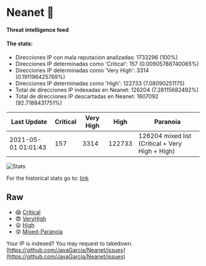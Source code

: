 # Neanet :hocho:
#### Threat intelligence feed
#### The stats:

- Direcciones IP con mala reputacion analizadas: 1733296 (100%)
- Direcciones IP determinadas como 'Critical':  157 (0.00905788740065%)
- Direcciones IP determinadas como 'Very High':  3314 (0.191196425769%)
- Direcciones IP determinadas como 'High':  122733 (7.08090251175)
- Total de direcciones IP indexadas en Neanet:  126204 (7.28115682492%)
- Total de direcciones IP descartadas en Neanet:  1607092 (92.7188431751%)

| Last Update | Critical | Very High | High | Paranoia |
| --- | --- | --- | --- | --- |
| 2021-05-01 01:01:43 | 157 | 3314 | 122733 | 126204 mixed list (Critical + Very High + High)|

![Stats](https://docs.google.com/spreadsheets/d/e/2PACX-1vSnaNMIXVabIpDJjufMlzH7poXnshF3mgd8Is1g9ytUEzVsP5my4Trn8f-xkoLLQ38xpL3HtmUexLo6/pubchart?oid=501124687&format=image)

For the historical stats go to: [link](/stats.csv)
## Raw
- :scream: [Critical](https://raw.githubusercontent.com/JavaGarcia/Neanet/master/blacklists/neanet_critical.txt)
- :fearful: [VeryHigh](https://raw.githubusercontent.com/JavaGarcia/Neanet/master/blacklists/neanet_veryHigh.txtt)
- :frowning: [High](https://raw.githubusercontent.com/JavaGarcia/Neanet/master/blacklists/neanet_high.txt)
- :dizzy_face: [Mixed-Paranoia](https://raw.githubusercontent.com/JavaGarcia/Neanet/master/blacklists/neanet_all.txt)


Your IP is indexed? You may request to takedown. [https://github.com/JavaGarcia/Neanet/issues](https://github.com/JavaGarcia/Neanet/issues)























































































































































































































































































































































































































































































































































































































































































































































































































































































































































































































































































































































































































































































































































































































































































































































































































































































































































































































































































































































































































































































































































































































































































































































































































































































































































































































































































































































































































































































































































































































































































































































































































































































































































































































































































































































































































































































































































































































































































































































































































































































































































































































































































































































































































































































































































































































































































































































































































































































































































































































































































































































































































































































































































































































































































































































































































































































































































































































































































































































































































































































































































































































